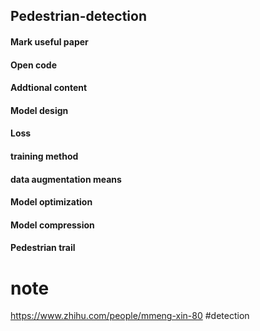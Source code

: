 ## Pedestrian-detection
#### Mark useful paper
#### Open code
#### Addtional content
#### Model design
#### Loss
#### training method
#### data augmentation means
#### Model optimization
#### Model compression
#### Pedestrian trail
# note
https://www.zhihu.com/people/mmeng-xin-80 #detection

